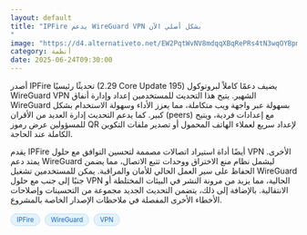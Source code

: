 ```yaml
---
layout: default
title: "IPFire يدعم WireGuard VPN بشكل أصلي الآن
"
image: "https://d4.alternativeto.net/EW2PqtWvNV8mdqqXBqRePRs4tN3wqOYBpmZXI9YguBc/rs:fill:1520:760:0/g:ce:0:0/YWJzOi8vZGlzdC9jb250ZW50LzE3NTA2OTgxMjc3NzUucG5n.png"
category: أنظمة
date: 2025-06-24T09:30:00
---
```


أصدر IPFire تحديثًا رئيسيًا (2.29 Core Update 195) يضيف دعمًا كاملاً لبروتوكول WireGuard VPN الشهير. يتيح هذا التحديث للمستخدمين إعداد وإدارة أنفاق WireGuard بسهولة عبر واجهة ويب متكاملة، مما يعزز الأداء وسهولة الاستخدام بشكل كبير. كما يدعم التحديث إدارة العديد من الأقران (peers) مع إعدادات فردية، ويتيح للمسؤولين عرض رموز QR لإعداد سريع لعملاء الهاتف المحمول أو تصدير ملفات التكوين الكاملة عند الحاجة.

يقدم IPFire أيضًا أداة استيراد اتصالات مصممة لتحسين التوافق مع حلول VPN الأخرى. يمتد دعم WireGuard ليشمل نظام منع الاختراق ووحدات تتبع الاتصال، مما يضمن الحفاظ على سير العمل الحالي للأمان والمراقبة. يمكن للمستخدمين تشغيل WireGuard جنبًا إلى جنب مع حلول VPN الحالية، مما يزيد من مرونة النشر في البيئات المختلطة أو الانتقالية. بالإضافة إلى ذلك، يتضمن التحديث الجديد مجموعة من التحسينات وإصلاحات الأخطاء الأخرى المفصلة في ملاحظات الإصدار الخاصة بالمشروع.

<div style="margin-top:2px; margin-bottom:2px;"><a href="https://bidjadraft.github.io/?query=IPFire" style="background:#e3f2fd; color:#1565c0; font-size:80%; border-radius:12px; padding:3px 10px; margin:2px 4px 2px 0; display:inline-block; border:1px solid #bbdefb; text-decoration:none;">IPFire</a> <a href="https://bidjadraft.github.io/?query=WireGuard" style="background:#e3f2fd; color:#1565c0; font-size:80%; border-radius:12px; padding:3px 10px; margin:2px 4px 2px 0; display:inline-block; border:1px solid #bbdefb; text-decoration:none;">WireGuard</a> <a href="https://bidjadraft.github.io/?query=VPN" style="background:#e3f2fd; color:#1565c0; font-size:80%; border-radius:12px; padding:3px 10px; margin:2px 4px 2px 0; display:inline-block; border:1px solid #bbdefb; text-decoration:none;">VPN</a></div><br><br>

